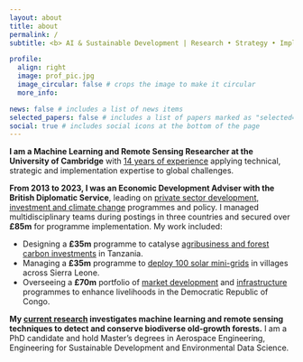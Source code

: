 ```yaml
---
layout: about
title: about
permalink: /
subtitle: <b> AI & Sustainable Development | Research • Strategy • Implementation </b>

profile:
  align: right
  image: prof_pic.jpg
  image_circular: false # crops the image to make it circular
  more_info:

news: false # includes a list of news items
selected_papers: false # includes a list of papers marked as "selected={true}"
social: true # includes social icons at the bottom of the page
---
```


<b>I am a Machine Learning and Remote Sensing Researcher at the University of Cambridge</b> with [14 years of experience](https://www.linkedin.com/in/tomratsakatika/) applying technical, strategic and implementation expertise to global challenges.

<b>From 2013 to 2023, I was an Economic Development Adviser with the British Diplomatic Service</b>, leading on [private sector development, investment and climate change](projects) programmes and policy. I managed multidisciplinary teams during postings in three countries and secured over <b>£85m</b> for programme implementation. My work included:

- Designing a <b>£35m</b> programme to catalyse [agribusiness and forest carbon investments](https://devtracker.fcdo.gov.uk/programme/GB-GOV-1-300116/summary) in Tanzania.
- Managing a <b>£35m</b> programme to [deploy 100 solar mini-grids](https://devtracker.fcdo.gov.uk/programme/GB-GOV-1-300303/summary) in villages across Sierra Leone.
- Overseeing a <b>£70m</b> portfolio of [market development](https://www.elan-rdc.com/home) and [infrastructure](https://devtracker.fcdo.gov.uk/programme/GB-1-203164/summary) programmes to enhance livelihoods in the Democratic Republic of Congo.

<b>My [current research](projects/8_project) investigates machine learning and remote sensing techniques to detect and conserve biodiverse old-growth forests.</b> I am a PhD candidate and hold Master’s degrees in Aerospace Engineering, Engineering for Sustainable Development and Environmental Data Science.
